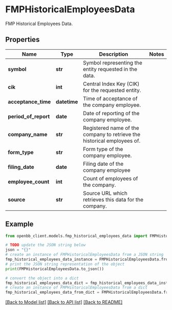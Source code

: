 # FMPHistoricalEmployeesData

FMP Historical Employees Data.

## Properties

Name | Type | Description | Notes
------------ | ------------- | ------------- | -------------
**symbol** | **str** | Symbol representing the entity requested in the data. | 
**cik** | **int** | Central Index Key (CIK) for the requested entity. | 
**acceptance_time** | **datetime** | Time of acceptance of the company employee. | 
**period_of_report** | **date** | Date of reporting of the company employee. | 
**company_name** | **str** | Registered name of the company to retrieve the historical employees of. | 
**form_type** | **str** | Form type of the company employee. | 
**filing_date** | **date** | Filing date of the company employee | 
**employee_count** | **int** | Count of employees of the company. | 
**source** | **str** | Source URL which retrieves this data for the company. | 

## Example

```python
from openbb_client.models.fmp_historical_employees_data import FMPHistoricalEmployeesData

# TODO update the JSON string below
json = "{}"
# create an instance of FMPHistoricalEmployeesData from a JSON string
fmp_historical_employees_data_instance = FMPHistoricalEmployeesData.from_json(json)
# print the JSON string representation of the object
print(FMPHistoricalEmployeesData.to_json())

# convert the object into a dict
fmp_historical_employees_data_dict = fmp_historical_employees_data_instance.to_dict()
# create an instance of FMPHistoricalEmployeesData from a dict
fmp_historical_employees_data_from_dict = FMPHistoricalEmployeesData.from_dict(fmp_historical_employees_data_dict)
```
[[Back to Model list]](../README.md#documentation-for-models) [[Back to API list]](../README.md#documentation-for-api-endpoints) [[Back to README]](../README.md)


